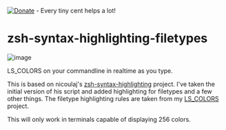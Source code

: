 [![Donate](https://img.shields.io/badge/Donate-PayPal-green.svg)](https://www.paypal.com/cgi-bin/webscr?cmd=_donations&business=65SFZJ25PSKG8&currency_code=SEK&source=url) - Every tiny cent helps a lot!

zsh-syntax-highlighting-filetypes
=================================

![image](/extra/zsh-syntax-hl-ft.png)

LS\_COLORS on your commandline in realtime as you type.

This is based on nicoulaj's [zsh-syntax-highlighting][0] project. I've taken the
initial version of his script and added highlighting for filetypes and a few
other things. The filetype highlighting rules are taken from my [LS_COLORS][1] project.

This will only work in terminals capable of displaying 256 colors.

[0]: https://github.com/zsh-users/zsh-syntax-highlighting
[1]: https://github.com/trapd00r/LS_COLORS
